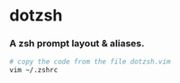 # dotzsh
### A zsh prompt layout & aliases.


```bash
# copy the code from the file dotzsh.vim
vim ~/.zshrc
```
